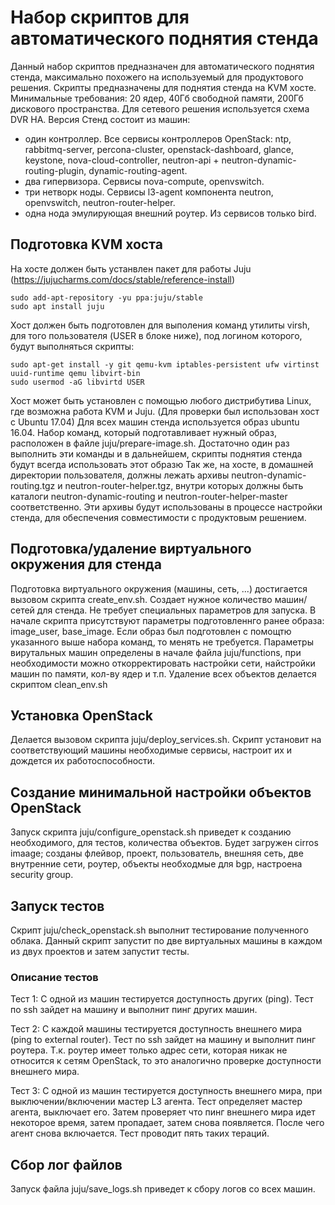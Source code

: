 # Набор скриптов для автоматического поднятия стенда

Данный набор скриптов предназначен для автоматического поднятия стенда, максимально похожего на используемый для продуктового решения.
Скрипты предназначены для поднятия стенда на KVM хосте. Минимальные требования: 20 ядер, 40Гб свободной памяти, 200Гб дискового пространства.
Для сетевого решения используется схема DVR HA. Версия 
Стенд состоит из машин:
  - один контроллер. Все сервисы контроллеров OpenStack: ntp, rabbitmq-server, percona-cluster, openstack-dashboard, glance, keystone, nova-cloud-controller, neutron-api + neutron-dynamic-routing-plugin, dynamic-routing-agent.
  - два гипервизора. Сервисы nova-compute, openvswitch.
  - три нетворк ноды. Сервисы l3-agent компонента neutron, openvswitch, neutron-router-helper.
  - одна нода эмулирующая внешний роутер. Из сервисов только bird.

## Подготовка KVM хоста
На хосте должен быть устанвлен пакет для работы Juju (https://jujucharms.com/docs/stable/reference-install)
  ```
  sudo add-apt-repository -yu ppa:juju/stable
  sudo apt install juju
  ```
Хост должен быть подготовлен для выполения команд утилиты virsh, для того пользователя (USER в блоке ниже), под логином которого, будут выполняться скрипты:
  ```
  sudo apt-get install -y git qemu-kvm iptables-persistent ufw virtinst uuid-runtime qemu libvirt-bin
  sudo usermod -aG libvirtd USER
  ```
Хост может быть установлен с помощью любого дистрибутива Linux, где возможна работа KVM и Juju. (Для проверки был использован хост с Ubuntu 17.04)
Для всех машин стенда используется образ ubuntu 16.04. Набор команд, который подготавливает нужный образ, расположен в файле juju/prepare-image.sh. Достаточно один раз выполнить эти команды и в дальнейшем, скрипты поднятия стенда будут всегда использовать этот образю
Так же, на хосте, в домашней директории пользователя, должны лежать архивы neutron-dynamic-routing.tgz и neutron-router-helper.tgz, внутри которых должны быть каталоги neutron-dynamic-routing и neutron-router-helper-master соответственно. Эти архивы будут использованы в процессе настройки стенда, для обеспечения совместимости с продуктовым решением.

## Подготовка/удаление виртуального окружения для стенда
Подготовка виртуального окружения (машины, сеть, ...) достигается вызовом скрипта create_env.sh. Создает нужное количество машин/сетей для стенда. Не требует специальных параметров для запуска. В начале скрипта присутствуют параметры подготовленнго ранее образа: image_user, base_image. Если образ был подготовлен с помощтю указанного выше набора команд, то менять не требуется.
Параметры вирутальных машин определены в начале файла juju/functions, при необходимости можно откорректировать настройки сети, найстройки машин по памяти, кол-ву ядер и т.п.
Удаление всех объектов делается скриптом clean_env.sh

## Установка OpenStack
Делается вызовом скрипта juju/deploy_services.sh. Скрипт установит на соответствующий машины необходимые сервисы, настроит их и дождется их работоспособности.

## Создание минимальной настройки объектов OpenStack
Запуск скрипта juju/configure_openstack.sh приведет к созданию необходимого, для тестов, количества объектов. Будет загружен cirros imaage; созданы флейвор, проект, пользователь, внешняя сеть, две внутренние сети, роутер, объекты необходмые для bgp, настроена security group.

## Запуск тестов
Скрипт juju/check_openstack.sh выполнит тестирование полученного облака.
Данный скрипт запустит по две виртуальных машины в каждом из двух проектов и затем запустит тесты.

### Описание тестов

Тест 1: С одной из машин тестируется доступность других (ping). Тест по ssh зайдет на машину и выполнит пинг других машин.

Тест 2: С каждой машины тестируется доступность внешнего мира (ping to external router). Тест по ssh зайдет на машину и выполнит пинг роутера. Т.к. роутер имеет только адрес сети, которая никак не относится к сетям OpenStack, то это аналогично проверке доступности внешнего мира.

Тест 3: С одной из машин тестируется доступность внешнего мира, при выключении/включении мастер L3 агента. Тест определяет мастер агента, выключает его. Затем проверяет что пинг внешнего мира идет некоторое время, затем пропадает, затем снова появляется. После чего агент снова включается. Тест проводит пять таких тераций.

## Сбор лог файлов
Запуск файла juju/save_logs.sh приведет к сбору логов со всех машин.
